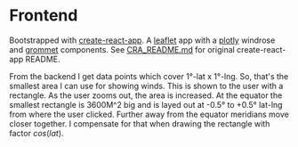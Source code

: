 # Frontend

Bootstrapped with [create-react-app](https://www.npmjs.com/package/create-react-app).
A [leaflet](https://leafletjs.com/) app with a [plotly](https://plotly.com/) windrose and [grommet](https://v2.grommet.io/) components.
See [CRA_README.md](./CRA_README.md) for original create-react-app README.

From the backend I get data points which cover 1°-lat x 1°-lng.
So, that's the smallest area I can use for showing winds.
This is shown to the user with a rectangle.
As the user zooms out, the area is increased.
At the equator the smallest rectangle is 3600M^2 big and is layed out
at -0.5° to +0.5° lat-lng from where the user clicked.
Further away from the equator meridians move closer together.
I compensate for that when drawing the rectangle with factor $cos(lat)$.
